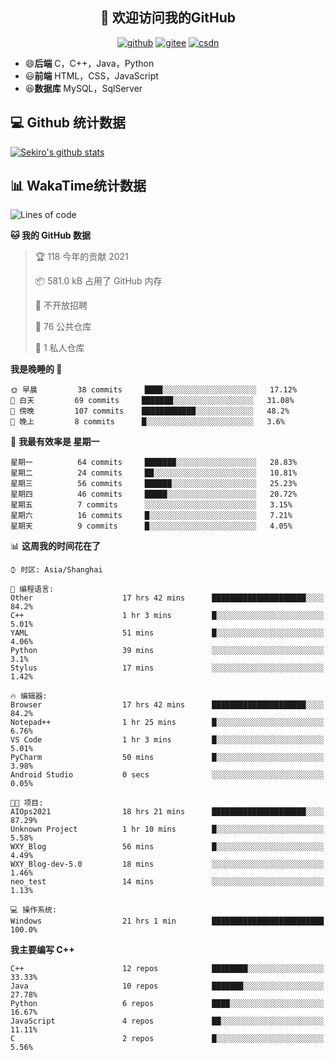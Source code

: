 <h2 align="center">👋 欢迎访问我的GitHub</h2>
<p align="center">
  <a href="https://666wxy666.github.io/"><img src="https://img.shields.io/badge/GitHub-24292e" alt="github"></a>
  <a href="https://gitee.com/wxy_666"><img src="https://img.shields.io/badge/Gitee-fe7300" alt="gitee"></a>
  <a href="https://blog.csdn.net/WXY_666"><img src="https://img.shields.io/badge/CSDN-cf000e" alt="csdn"></a>
</p>

- 😄**后端** C，C++，Java，Python
- 😃**前端** HTML，CSS，JavaScript
- 😆**数据库** MySQL，SqlServer

## 💻 Github 统计数据
[![Sekiro's github stats](https://github-readme-stats.vercel.app/api?username=666WXY666)](https://666wxy666.github.io/)

## 📊 WakaTime统计数据

<!--START_SECTION:waka-->
![Lines of code](https://img.shields.io/badge/%E4%BB%8E%E3%80%8C%E4%BD%A0%E5%A5%BD%E4%B8%96%E7%95%8C%E3%80%8D%E6%88%91%E5%B7%B2%E7%BB%8F%E5%86%99%E4%BA%86-579473%20%E8%A1%8C%E4%BB%A3%E7%A0%81-blue)

**🐱 我的 GitHub 数据** 

> 🏆 118 今年的贡献 2021
 > 
> 📦 581.0 kB 占用了 GitHub 内存 
 > 
> 🚫 不开放招聘
 > 
> 📜 76 公共仓库 
 > 
> 🔑 1 私人仓库 
 > 
**我是晚睡的 🦉** 

```text
🌞 早晨         38 commits     ████░░░░░░░░░░░░░░░░░░░░░   17.12% 
🌆 白天         69 commits     ███████░░░░░░░░░░░░░░░░░░   31.08% 
🌃 傍晚         107 commits    ████████████░░░░░░░░░░░░░   48.2% 
🌙 晚上         8 commits      █░░░░░░░░░░░░░░░░░░░░░░░░   3.6%

```
📅 **我最有效率是 星期一** 

```text
星期一          64 commits     ███████░░░░░░░░░░░░░░░░░░   28.83% 
星期二          24 commits     ██░░░░░░░░░░░░░░░░░░░░░░░   10.81% 
星期三          56 commits     ██████░░░░░░░░░░░░░░░░░░░   25.23% 
星期四          46 commits     █████░░░░░░░░░░░░░░░░░░░░   20.72% 
星期五          7 commits      ░░░░░░░░░░░░░░░░░░░░░░░░░   3.15% 
星期六          16 commits     █░░░░░░░░░░░░░░░░░░░░░░░░   7.21% 
星期天          9 commits      █░░░░░░░░░░░░░░░░░░░░░░░░   4.05%

```


📊 **这周我的时间花在了** 

```text
⌚︎ 时区: Asia/Shanghai

💬 编程语言: 
Other                    17 hrs 42 mins      █████████████████████░░░░   84.2% 
C++                      1 hr 3 mins         █░░░░░░░░░░░░░░░░░░░░░░░░   5.01% 
YAML                     51 mins             █░░░░░░░░░░░░░░░░░░░░░░░░   4.06% 
Python                   39 mins             ░░░░░░░░░░░░░░░░░░░░░░░░░   3.1% 
Stylus                   17 mins             ░░░░░░░░░░░░░░░░░░░░░░░░░   1.42%

🔥 编辑器: 
Browser                  17 hrs 42 mins      █████████████████████░░░░   84.2% 
Notepad++                1 hr 25 mins        █░░░░░░░░░░░░░░░░░░░░░░░░   6.76% 
VS Code                  1 hr 3 mins         █░░░░░░░░░░░░░░░░░░░░░░░░   5.01% 
PyCharm                  50 mins             █░░░░░░░░░░░░░░░░░░░░░░░░   3.98% 
Android Studio           0 secs              ░░░░░░░░░░░░░░░░░░░░░░░░░   0.05%

🐱‍💻 项目: 
AIOps2021                18 hrs 21 mins      █████████████████████░░░░   87.29% 
Unknown Project          1 hr 10 mins        █░░░░░░░░░░░░░░░░░░░░░░░░   5.58% 
WXY_Blog                 56 mins             █░░░░░░░░░░░░░░░░░░░░░░░░   4.49% 
WXY_Blog-dev-5.0         18 mins             ░░░░░░░░░░░░░░░░░░░░░░░░░   1.46% 
neo_test                 14 mins             ░░░░░░░░░░░░░░░░░░░░░░░░░   1.13%

💻 操作系统: 
Windows                  21 hrs 1 min        █████████████████████████   100.0%

```

**我主要编写 C++** 

```text
C++                      12 repos            ████████░░░░░░░░░░░░░░░░░   33.33% 
Java                     10 repos            ███████░░░░░░░░░░░░░░░░░░   27.78% 
Python                   6 repos             ████░░░░░░░░░░░░░░░░░░░░░   16.67% 
JavaScript               4 repos             ██░░░░░░░░░░░░░░░░░░░░░░░   11.11% 
C                        2 repos             █░░░░░░░░░░░░░░░░░░░░░░░░   5.56%

```



<!--END_SECTION:waka-->

<!--
**666WXY666/666WXY666** is a ✨ _special_ ✨ repository because its `README.md` (this file) appears on your GitHub profile.

Here are some ideas to get you started:

- 🔭 I’m currently working on ...
- 🌱 I’m currently learning ...
- 👯 I’m looking to collaborate on ...
- 🤔 I’m looking for help with ...
- 💬 Ask me about ...
- 📫 How to reach me: ...
- 😄 Pronouns: ...
- ⚡ Fun fact: ...
-->
